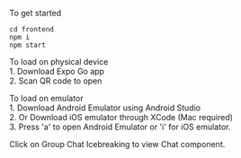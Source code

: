 To get started

```
cd frontend
npm i
npm start
```

To load on physical device  
    1. Download Expo Go app  
    2. Scan QR code to open  

To load on emulator  
    1. Download Android Emulator using Android Studio  
    2. Or Download iOS emulator through XCode (Mac required)  
    3. Press 'a' to open Android Emulator or 'i' for iOS emulator.

Click on Group Chat Icebreaking to view Chat component.
